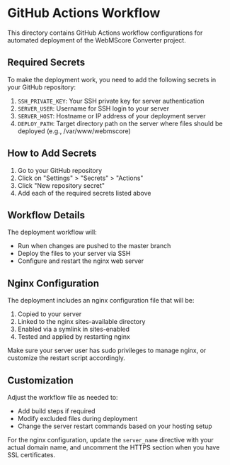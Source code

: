 # GitHub Actions Workflow

This directory contains GitHub Actions workflow configurations for automated deployment of the WebMScore Converter project.

## Required Secrets

To make the deployment work, you need to add the following secrets in your GitHub repository:

1. `SSH_PRIVATE_KEY`: Your SSH private key for server authentication
2. `SERVER_USER`: Username for SSH login to your server
3. `SERVER_HOST`: Hostname or IP address of your deployment server
4. `DEPLOY_PATH`: Target directory path on the server where files should be deployed (e.g., /var/www/webmscore)

## How to Add Secrets

1. Go to your GitHub repository
2. Click on "Settings" > "Secrets" > "Actions"
3. Click "New repository secret"
4. Add each of the required secrets listed above

## Workflow Details

The deployment workflow will:
- Run when changes are pushed to the master branch
- Deploy the files to your server via SSH
- Configure and restart the nginx web server

## Nginx Configuration

The deployment includes an nginx configuration file that will be:
1. Copied to your server
2. Linked to the nginx sites-available directory
3. Enabled via a symlink in sites-enabled
4. Tested and applied by restarting nginx

Make sure your server user has sudo privileges to manage nginx, or customize the restart script accordingly.

## Customization

Adjust the workflow file as needed to:
- Add build steps if required
- Modify excluded files during deployment
- Change the server restart commands based on your hosting setup

For the nginx configuration, update the `server_name` directive with your actual domain name, and uncomment the HTTPS section when you have SSL certificates.
